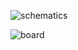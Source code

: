 ![schematics](https://raw.github.com/sebseb7/SBusServoAdapter/master/schematics.png)

![board](https://raw.github.com/sebseb7/SBusServoAdapter/master/board.png)
